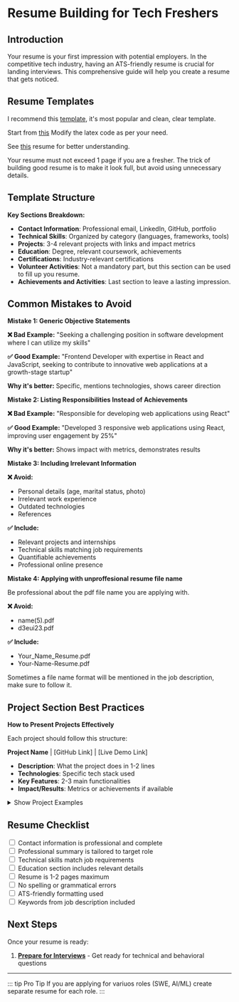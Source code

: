 # Resume Building for Tech Freshers

## Introduction

Your resume is your first impression with potential employers. In the competitive tech industry, having an ATS-friendly resume is crucial for landing interviews. This comprehensive guide will help you create a resume that gets noticed.

## Resume Templates
I recommend this [template](https://www.overleaf.com/latex/templates/rendercv-sb2nov-theme/gdspgtsnfncm), it's most popular and clean, clear template.

Start from [this](https://www.overleaf.com/read/fcfypsqbvjph#e75cc3) Modify the latex code as per your need.

See [this](https://github.com/arasgungore/arasgungore-CV) resume for better understanding.

Your resume must not exceed 1 page if you are a fresher.
The trick of building good resume is to make it look full, but avoid using unnecessary details.


## Template Structure

**Key Sections Breakdown:**

- **Contact Information**: Professional email, LinkedIn, GitHub, portfolio
- **Technical Skills**: Organized by category (languages, frameworks, tools)
- **Projects**: 3-4 relevant projects with links and impact metrics
- **Education**: Degree, relevant coursework, achievements
- **Certifications**: Industry-relevant certifications
- **Volunteer Activities**: Not a mandatory part, but this section can be used to fill up you resume.
- **Achievements and Activities**: Last section to leave a lasting impression.

## Common Mistakes to Avoid

<article>

**Mistake 1: Generic Objective Statements**

**❌ Bad Example:**
"Seeking a challenging position in software development where I can utilize my skills"

**✅ Good Example:**
"Frontend Developer with expertise in React and JavaScript, seeking to contribute to innovative web applications at a growth-stage startup"

**Why it's better:** Specific, mentions technologies, shows career direction

</article>

<article>

**Mistake 2: Listing Responsibilities Instead of Achievements**

**❌ Bad Example:**
"Responsible for developing web applications using React"

**✅ Good Example:**
"Developed 3 responsive web applications using React, improving user engagement by 25%"

**Why it's better:** Shows impact with metrics, demonstrates results

</article>

<article>

**Mistake 3: Including Irrelevant Information**

**❌ Avoid:**
- Personal details (age, marital status, photo)
- Irrelevant work experience
- Outdated technologies
- References

**✅ Include:**
- Relevant projects and internships
- Technical skills matching job requirements
- Quantifiable achievements
- Professional online presence

</article>

<article>

**Mistake 4: Applying with unproffesional resume file name**

Be professional about the pdf file name you are applying with.

**❌ Avoid:**
- name(5).pdf
- d3eui23.pdf

**✅ Include:**
- Your_Name_Resume.pdf
- Your-Name-Resume.pdf

Sometimes a file name format will be mentioned in the job description, make sure to follow it.

</article>

## Project Section Best Practices

<article>

**How to Present Projects Effectively**

Each project should follow this structure:

**Project Name** | [GitHub Link] | [Live Demo Link]
- **Description**: What the project does in 1-2 lines
- **Technologies**: Specific tech stack used
- **Key Features**: 2-3 main functionalities
- **Impact/Results**: Metrics or achievements if available

<details><summary>Show Project Examples</summary>

**Example 1: E-commerce Website**
E-commerce Platform | [GitHub](https://youtu.be/dQw4w9WgXcQ) | [Live Demo](https://youtu.be/dQw4w9WgXcQ)
- Full-stack e-commerce application with user authentication and payment integration
- Technologies: React, Node.js, Express, MongoDB, Stripe API
- Key Features: Product catalog, shopping cart, secure checkout, admin dashboard
- Results: Handles 100+ concurrent users, 99.9% uptime

**Example 2: Data Visualization Dashboard**
COVID-19 Data Dashboard | [GitHub](https://youtu.be/dQw4w9WgXcQ) | [Live Demo](https://youtu.be/dQw4w9WgXcQ)
- Interactive dashboard displaying real-time COVID-19 statistics
- Technologies: Python, Dash, Plotly, Pandas, REST APIs
- Key Features: Real-time data updates, interactive charts, country comparisons
- Impact: Used by 500+ users for tracking pandemic trends

</details>

</article>

## Resume Checklist

<div class="progress-indicator">
<input type="checkbox"> Contact information is professional and complete
</div>

<div class="progress-indicator">
<input type="checkbox"> Professional summary is tailored to target role
</div>

<div class="progress-indicator">
<input type="checkbox"> Technical skills match job requirements
</div>

<div class="progress-indicator">
<input type="checkbox"> Education section includes relevant details
</div>

<div class="progress-indicator">
<input type="checkbox"> Resume is 1-2 pages maximum
</div>

<div class="progress-indicator">
<input type="checkbox"> No spelling or grammatical errors
</div>

<div class="progress-indicator">
<input type="checkbox"> ATS-friendly formatting used
</div>

<div class="progress-indicator">
<input type="checkbox"> Keywords from job description included
</div>

<!-- ## Tools and Resources

<div class="resource-links">
  <div class="resource-card">
    <h3>📝 Resume Builders</h3>
    <ul>
      <li><a href="https://www.overleaf.com/latex/templates/tagged/cv" target="_blank">LaTeX Templates</a></li>
      <li><a href="https://www.overleaf.com/latex/templates/rendercv-sb2nov-theme/gdspgtsnfncm" target="_blank">Popular Template</a></li>
    </ul>
  </div>
  <div class="resource-card">
    <h3>🔍 ATS Testing</h3>
    <ul>
      <li><a href="https://www.jobscan.co/" target="_blank">Jobscan ATS Checker</a></li>
      <li><a href="https://resumeworded.com/" target="_blank">Resume Worded</a></li>
      <li><a href="https://www.skillsyncer.com/" target="_blank">SkillSyncer</a></li>
    </ul>
  </div>
  <div class="resource-card">
    <h3>📊 Skill Assessment</h3>
    <ul>
      <li><a href="https://www.pluralsight.com/product/skill-assessments" target="_blank">Pluralsight Assessments</a></li>
      <li><a href="https://www.hackerrank.com/skills-verification" target="_blank">HackerRank Skills</a></li>
      <li><a href="https://www.linkedin.com/skill-assessments/" target="_blank">LinkedIn Skill Tests</a></li>
    </ul>
  </div>
  <div class="resource-card">
    <h3>✍️ Writing Help</h3>
    <ul>
      <li><a href="https://www.grammarly.com/" target="_blank">Grammarly</a></li>
      <li><a href="https://hemingwayapp.com/" target="_blank">Hemingway Editor</a></li>
      <li><a href="https://www.thesaurus.com/" target="_blank">Thesaurus.com</a></li>
    </ul>
  </div>
</div> -->

## Next Steps

Once your resume is ready:

1. **[Prepare for Interviews](/career/interview-tips)** - Get ready for technical and behavioral questions

---

::: tip Pro Tip
If you are applying for variuos roles (SWE, AI/ML) create separate resume for each role.
:::
